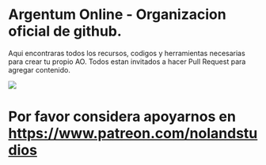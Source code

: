# Argentum Online - Organizacion oficial de github.
Aqui encontraras todos los recursos, codigos y herramientas necesarias para crear tu propio AO.
Todos estan invitados a hacer Pull Request para agregar contenido.

<img src="https://cdn.cloudflare.steamstatic.com/steam/apps/1956740/header.jpg"></img>

# Por favor considera apoyarnos en https://www.patreon.com/nolandstudios
